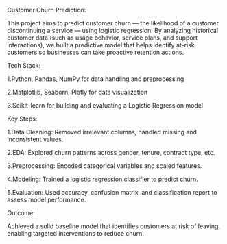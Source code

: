   Customer Churn Prediction:

This project aims to predict customer churn — the likelihood of a customer discontinuing a service — using logistic regression. By analyzing historical customer data (such as usage behavior, service plans, and support interactions), we built a predictive model that helps identify at-risk customers so businesses can take proactive retention actions.

 Tech Stack:

1.Python, Pandas, NumPy for data handling and preprocessing

2.Matplotlib, Seaborn, Plotly for data visualization

3.Scikit-learn for building and evaluating a Logistic Regression model

 Key Steps:

1.Data Cleaning: Removed irrelevant columns, handled missing and inconsistent values.

2.EDA: Explored churn patterns across gender, tenure, contract type, etc.

3.Preprocessing: Encoded categorical variables and scaled features.

4.Modeling: Trained a logistic regression classifier to predict churn.

5.Evaluation: Used accuracy, confusion matrix, and classification report to assess model performance.

 Outcome:

Achieved a solid baseline model that identifies customers at risk of leaving, enabling targeted interventions to reduce churn.


